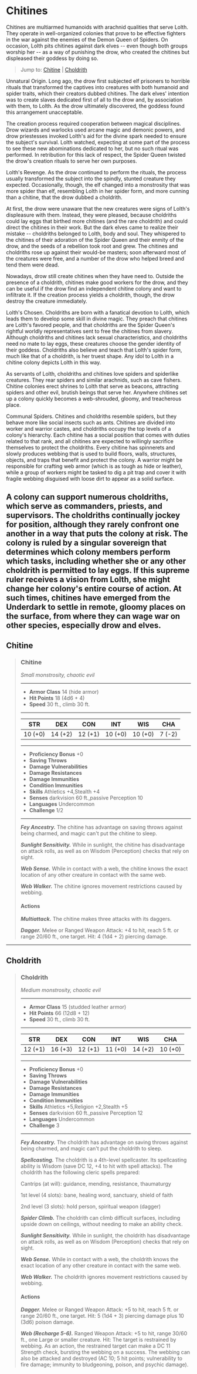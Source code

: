 # Chitines
Chitines are multiarmed humanoids with arachnid qualities that serve Lolth. They operate in well-organized colonies that prove to be effective fighters in the war against the enemies of the Demon Queen of Spiders. On occasion, Lolth pits chitines against dark elves -- even though both groups worship her -- as a way of punishing the drow, who created the chitines but displeased their goddess by doing so.

> Jump to: [Chitine](#Chitine) | [Choldrith](#Choldrith)


Unnatural Origin. Long ago, the drow first subjected elf prisoners to horrible rituals that transformed the captives into creatures with both humanoid and spider traits, which their creators dubbed chitines. The dark elves' intention was to create slaves dedicated first of all to the drow and, by association with them, to Lolth. As the drow ultimately discovered, the goddess found this arrangement unacceptable.

The creation process required cooperation between magical disciplines. Drow wizards and warlocks used arcane magic and demonic powers, and drow priestesses invoked Lolth's aid for the divine spark needed to ensure the subject's survival. Lolth watched, expecting at some part of the process to see these new abominations dedicated to her, but no such ritual was performed. In retribution for this lack of respect, the Spider Queen twisted the drow's creation rituals to serve her own purposes.

Lolth's Revenge. As the drow continued to perform the rituals, the process usually transformed the subject into the spindly, stunted creature they expected. Occasionally, though, the elf changed into a monstrosity that was more spider than elf, resembling Lolth in her spider form, and more cunning than a chitine, that the drow dubbed a choldrith.

At first, the drow were unaware that the new creatures were signs of Lolth's displeasure with them. Instead, they were pleased, because choldriths could lay eggs that birthed more chitines (and the rare choldrith) and could direct the chitines in their work. But the dark elves came to realize their mistake -- choldriths belonged to Lolth, body and soul. They whispered to the chitines of their adoration of the Spider Queen and their enmity of the drow, and the seeds of a rebellion took root and grew. The chitines and choldriths rose up against their would-be masters; soon afterward most of the creatures were free, and a number of the drow who helped breed and tend them were dead.

Nowadays, drow still create chitines when they have need to. Outside the presence of a choldrith, chitines make good workers for the drow, and they can be useful if the drow find an independent chitine colony and want to infiltrate it. If the creation process yields a choldrith, though, the drow destroy the creature immediately.

Lolth's Chosen. Choldriths are born with a fanatical devotion to Lolth, which leads them to develop some skill in divine magic. They preach that chitines are Lolth's favored people, and that choldriths are the Spider Queen's rightful worldly representatives sent to free the chitines from slavery. Although choldriths and chitines lack sexual characteristics, and choldriths need no mate to lay eggs, these creatures choose the gender identity of their goddess. Choldriths also believe and teach that Lolth's spider form, much like that of a choldrith, is her truest shape. Any idol to Lolth in a chitine colony depicts Lolth in this way.

As servants of Lolth, choldriths and chitines love spiders and spiderlike creatures. They rear spiders and similar arachnids, such as cave fishers. Chitine colonies erect shrines to Lolth that serve as beacons, attracting spiders and other evil, brutish beings that serve her. Anywhere chitines set up a colony quickly becomes a web-shrouded, gloomy, and treacherous place.

Communal Spiders. Chitines and choldriths resemble spiders, but they behave more like social insects such as ants. Chitines are divided into worker and warrior castes, and choldriths occupy the top levels of a colony's hierarchy. Each chitine has a social position that comes with duties related to that rank, and all chitines are expected to willingly sacrifice themselves to protect the choldriths. Every chitine has spinnerets and slowly produces webbing that is used to build floors, walls, structures, objects, and traps that benefit and protect the colony. A warrior might be responsible for crafting web armor (which is as tough as hide or leather), while a group of workers might be tasked to dig a pit trap and cover it with fragile webbing disguised with loose dirt to appear as a solid surface.

A colony can support numerous choldriths, which serve as commanders, priests, and supervisors. The choldriths continually jockey for position, although they rarely confront one another in a way that puts the colony at risk. The colony is ruled by a singular sovereign that determines which colony members perform which tasks, including whether she or any other choldrith is permitted to lay eggs. If this supreme ruler receives a vision from Lolth, she might change her colony's entire course of action. At such times, chitines have emerged from the Underdark to settle in remote, gloomy places on the surface, from where they can wage war on other species, especially drow and elves.
---

## Chitine

>### Chitine
>*Small monstrosity, chaotic evil*
>___
>- **Armor Class** 14 (hide armor)
>- **Hit Points** 18 (4d6 + 4)
>- **Speed** 30 ft., climb 30 ft.
>___
>|**STR**|**DEX**|**CON**|**INT**|**WIS**|**CHA**|
>|:---:|:---:|:---:|:---:|:---:|:---:|
>|10 (+0)|14 (+2)|12 (+1)|10 (+0)|10 (+0)|7 (-2)|
>
>___
>- **Proficiency Bonus** +0
>- **Saving Throws** 
>- **Damage Vulnerabilities** 
>- **Damage Resistances** 
>- **Damage Immunities** 
>- **Condition Immunities** 
>- **Skills** Athletics +4,Stealth +4
>- **Senses** darkvision 60 ft.,passive Perception 10
>- **Languages** Undercommon
>- **Challenge** 1/2
>___
>***Fey Ancestry.*** The chitine has advantage on saving throws against being charmed, and magic can't put the chitine to sleep.
>
>***Sunlight Sensitivity.*** While in sunlight, the chitine has disadvantage on attack rolls, as well as on Wisdom (Perception) checks that rely on sight.
>
>***Web Sense.*** While in contact with a web, the chitine knows the exact location of any other creature in contact with the same web.
>
>***Web Walker.*** The chitine ignores movement restrictions caused by webbing.
>
>#### Actions
>***Multiattack.*** The chitine makes three attacks with its daggers.
>
>***Dagger.*** Melee or Ranged Weapon Attack: +4 to hit, reach 5 ft. or range 20/60 ft., one target. Hit: 4 (1d4 + 2) piercing damage.
>

---

## Choldrith

>### Choldrith
>*Medium monstrosity, chaotic evil*
>___
>- **Armor Class** 15 (studded leather armor)
>- **Hit Points** 66 (12d8 + 12)
>- **Speed** 30 ft., climb 30 ft.
>___
>|**STR**|**DEX**|**CON**|**INT**|**WIS**|**CHA**|
>|:---:|:---:|:---:|:---:|:---:|:---:|
>|12 (+1)|16 (+3)|12 (+1)|11 (+0)|14 (+2)|10 (+0)|
>
>___
>- **Proficiency Bonus** +0
>- **Saving Throws** 
>- **Damage Vulnerabilities** 
>- **Damage Resistances** 
>- **Damage Immunities** 
>- **Condition Immunities** 
>- **Skills** Athletics +5,Religion +2,Stealth +5
>- **Senses** darkvision 60 ft.,passive Perception 12
>- **Languages** Undercommon
>- **Challenge** 3
>___
>***Fey Ancestry.*** The choldrith has advantage on saving throws against being charmed, and magic can't put the choldrith to sleep.
>
>***Spellcasting.*** The choldrith is a 4th-level spellcaster. Its spellcasting ability is Wisdom (save DC 12, +4 to hit with spell attacks). The choldrith has the following cleric spells prepared:
>
>Cantrips (at will): guidance, mending, resistance, thaumaturgy
>
>1st level (4 slots): bane, healing word, sanctuary, shield of faith
>
>2nd level (3 slots): hold person, spiritual weapon (dagger)
>
>***Spider Climb.*** The choldrith can climb difficult surfaces, including upside down on ceilings, without needing to make an ability check.
>
>***Sunlight Sensitivity.*** While in sunlight, the choldrith has disadvantage on attack rolls, as well as on Wisdom (Perception) checks that rely on sight.
>
>***Web Sense.*** While in contact with a web, the choldrith knows the exact location of any other creature in contact with the same web.
>
>***Web Walker.*** The choldrith ignores movement restrictions caused by webbing.
>
>#### Actions
>***Dagger.*** Melee or Ranged Weapon Attack: +5 to hit, reach 5 ft. or range 20/60 ft., one target. Hit: 5 (1d4 + 3) piercing damage plus 10 (3d6) poison damage.
>
>***Web (Recharge 5-6).*** Ranged Weapon Attack: +5 to hit, range 30/60 ft., one Large or smaller creature. Hit: The target is restrained by webbing. As an action, the restrained target can make a DC 11 Strength check, bursting the webbing on a success. The webbing can also be attacked and destroyed (AC 10; 5 hit points; vulnerability to fire damage; immunity to bludgeoning, poison, and psychic damage).
>

